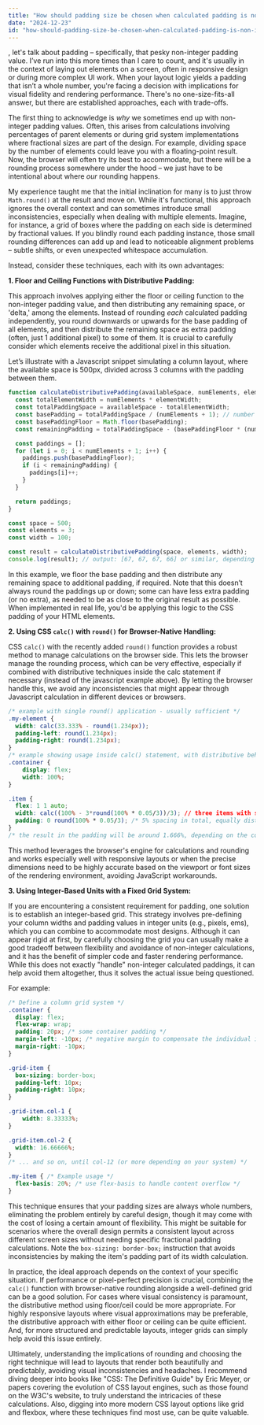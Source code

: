 ```yaml
---
title: "How should padding size be chosen when calculated padding is non-integer?"
date: "2024-12-23"
id: "how-should-padding-size-be-chosen-when-calculated-padding-is-non-integer"
---
```


, let's talk about padding – specifically, that pesky non-integer padding value. I’ve run into this more times than I care to count, and it's usually in the context of laying out elements on a screen, often in responsive design or during more complex UI work. When your layout logic yields a padding that isn’t a whole number, you're facing a decision with implications for visual fidelity and rendering performance. There's no one-size-fits-all answer, but there are established approaches, each with trade-offs.

The first thing to acknowledge is *why* we sometimes end up with non-integer padding values. Often, this arises from calculations involving percentages of parent elements or during grid system implementations where fractional sizes are part of the design. For example, dividing space by the number of elements could leave you with a floating-point result. Now, the browser will often try its best to accommodate, but there will be a rounding process somewhere under the hood – we just have to be intentional about where *our* rounding happens.

My experience taught me that the initial inclination for many is to just throw `Math.round()` at the result and move on. While it's functional, this approach ignores the overall context and can sometimes introduce small inconsistencies, especially when dealing with multiple elements. Imagine, for instance, a grid of boxes where the padding on each side is determined by fractional values. If you blindly round each padding instance, those small rounding differences can add up and lead to noticeable alignment problems – subtle shifts, or even unexpected whitespace accumulation.

Instead, consider these techniques, each with its own advantages:

**1. Floor and Ceiling Functions with Distributive Padding:**

This approach involves applying either the floor or ceiling function to the non-integer padding value, and then distributing any remaining space, or 'delta,' among the elements. Instead of rounding *each* calculated padding independently, you round downwards or upwards for the base padding of all elements, and then distribute the remaining space as extra padding (often, just 1 additional pixel) to some of them. It is crucial to carefully consider which elements receive the additional pixel in this situation.

Let’s illustrate with a Javascript snippet simulating a column layout, where the available space is 500px, divided across 3 columns with the padding between them.

```javascript
function calculateDistributivePadding(availableSpace, numElements, elementWidth) {
  const totalElementWidth = numElements * elementWidth;
  const totalPaddingSpace = availableSpace - totalElementWidth;
  const basePadding = totalPaddingSpace / (numElements + 1); // number of gaps between the items
  const basePaddingFloor = Math.floor(basePadding);
  const remainingPadding = totalPaddingSpace - (basePaddingFloor * (numElements + 1));

  const paddings = [];
  for (let i = 0; i < numElements + 1; i++) {
    paddings.push(basePaddingFloor);
    if (i < remainingPadding) {
      paddings[i]++;
    }
  }

  return paddings;
}

const space = 500;
const elements = 3;
const width = 100;

const result = calculateDistributivePadding(space, elements, width);
console.log(result); // output: [67, 67, 67, 66] or similar, depending on rounding. This makes the total padding spaces as close as possible to the original calculated value.
```

In this example, we floor the base padding and then distribute any remaining space to additional padding, if required. Note that this doesn’t always round the paddings up or down; some can have less extra padding (or no extra), as needed to be as close to the original result as possible. When implemented in real life, you'd be applying this logic to the CSS padding of your HTML elements.

**2. Using CSS `calc()` with `round()` for Browser-Native Handling:**

CSS `calc()` with the recently added `round()` function provides a robust method to manage calculations on the browser side. This lets the browser manage the rounding process, which can be very effective, especially if combined with distributive techniques inside the calc statement if necessary (instead of the javascript example above). By letting the browser handle this, we avoid any inconsistencies that might appear through Javascript calculation in different devices or browsers.

```css
/* example with single round() application - usually sufficient */
.my-element {
  width: calc(33.333% - round(1.234px));
  padding-left: round(1.234px);
  padding-right: round(1.234px);
}
/* example showing usage inside calc() statement, with distributive behavior */
.container {
    display: flex;
    width: 100%;
}

.item {
  flex: 1 1 auto;
  width: calc((100% - 3*round(100% * 0.05/3))/3); // three items with spaces
  padding: 0 round(100% * 0.05/3); /* 5% spacing in total, equally distributed in the gaps between items */
}
/* the result in the padding will be around 1.666%, depending on the container width and exact browser rounding, but will also allow for additional distribution if needed for exact size (if a 1.6666% is impossible, the browser will round it differently for each item depending on the total container width) */

```

This method leverages the browser's engine for calculations and rounding and works especially well with responsive layouts or when the precise dimensions need to be highly accurate based on the viewport or font sizes of the rendering environment, avoiding JavaScript workarounds.

**3. Using Integer-Based Units with a Fixed Grid System:**

If you are encountering a consistent requirement for padding, one solution is to establish an integer-based grid. This strategy involves pre-defining your column widths and padding values in integer units (e.g., pixels, ems), which you can combine to accommodate most designs. Although it can appear rigid at first, by carefully choosing the grid you can usually make a good tradeoff between flexibility and avoidance of non-integer calculations, and it has the benefit of simpler code and faster rendering performance. While this does not exactly "handle" non-integer calculated paddings, it can help avoid them altogether, thus it solves the actual issue being questioned.

For example:
```css
/* Define a column grid system */
.container {
  display: flex;
  flex-wrap: wrap;
  padding: 20px; /* some container padding */
  margin-left: -10px; /* negative margin to compensate the individual items padding */
  margin-right: -10px;
}

.grid-item {
  box-sizing: border-box;
  padding-left: 10px;
  padding-right: 10px;
}

.grid-item.col-1 {
    width: 8.33333%;
}

.grid-item.col-2 {
  width: 16.66666%;
}
/* ... and so on, until col-12 (or more depending on your system) */

.my-item { /* Example usage */
  flex-basis: 20%; /* use flex-basis to handle content overflow */
}
```

This technique ensures that your padding sizes are always whole numbers, eliminating the problem entirely by careful design, though it may come with the cost of losing a certain amount of flexibility. This might be suitable for scenarios where the overall design permits a consistent layout across different screen sizes without needing specific fractional padding calculations. Note the `box-sizing: border-box;` instruction that avoids inconsistencies by making the item's padding part of its width calculation.

In practice, the ideal approach depends on the context of your specific situation. If performance or pixel-perfect precision is crucial, combining the `calc()` function with browser-native rounding alongside a well-defined grid can be a good solution. For cases where visual consistency is paramount, the distributive method using floor/ceil could be more appropriate. For highly responsive layouts where visual approximations may be preferable, the distributive approach with either floor or ceiling can be quite efficient. And, for more structured and predictable layouts, integer grids can simply help avoid this issue entirely.

Ultimately, understanding the implications of rounding and choosing the right technique will lead to layouts that render both beautifully and predictably, avoiding visual inconsistencies and headaches. I recommend diving deeper into books like "CSS: The Definitive Guide" by Eric Meyer, or papers covering the evolution of CSS layout engines, such as those found on the W3C's website, to truly understand the intricacies of these calculations. Also, digging into more modern CSS layout options like grid and flexbox, where these techniques find most use, can be quite valuable.
